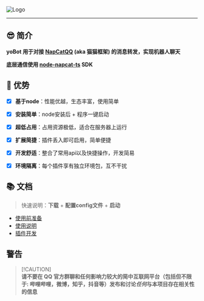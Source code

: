   <img src="https://socialify.git.ci/yoyokity/yo-bot/image?description=1&font=Source%20Code%20Pro&name=1&pattern=Diagonal%20Stripes&theme=Light" alt="Logo" align="center"/>

------

## 😎 简介

**yoBot 用于对接 [NapCatQQ](https://github.com/NapNeko/NapCatQQ) (aka 猫猫框架) 的消息转发，实现机器人聊天**

**底层通信使用 [node-napcat-ts](https://github.com/huankong-team/node-napcat-ts) SDK**



## 🎉 优势

- [x] **基于node**：性能优越，生态丰富，使用简单
- [x] **安装简单**：node安装后 + 程序一键启动
- [x] **超低占用**：占用资源极低，适合在服务器上运行
- [x] **扩展简捷**：插件丢入即可启用，简单便捷
- [x] **开发舒适**：整合了常用api以及快捷操作，开发简易
- [x] **环境隔离**：每个插件享有独立环境包，互不干扰



## 📚 文档

> 快速说明：**下载** + **配置config文件** + **启动**

- [使用前准备](https://github.com/yoyokity/yo-bot/wiki/%E4%BD%BF%E7%94%A8%E5%89%8D)
- [使用说明](https://github.com/yoyokity/yo-bot/wiki/%E4%BD%BF%E7%94%A8%E8%AF%B4%E6%98%8E)
- [插件开发](https://github.com/yoyokity/yo-bot/wiki/%E6%8F%92%E4%BB%B6%E5%BC%80%E5%8F%91)



## 警告

> [!CAUTION]\
> **请不要在 QQ 官方群聊和任何影响力较大的简中互联网平台（包括但不限于: 哔哩哔哩，微博，知乎，抖音等）发布和讨论*任何*与本项目存在相关性的信息**

